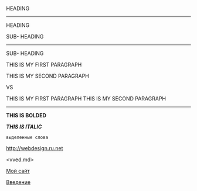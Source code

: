 HEADING
***

HEADING

SUB- HEADING
***

SUB- HEADING

THIS IS MY FIRST PARAGRAPH

THIS IS MY SECOND PARAGRAPH

VS

THIS IS MY FIRST PARAGRAPH
THIS IS MY SECOND PARAGRAPH

---

**THIS IS BOLDED**

***THIS IS ITALIC***

`выделенные слова`

<http://webdesign.ru.net>

<vved.md>

[Мой сайт](http://webdesign.ru.net)

[Введение](vved.md)


